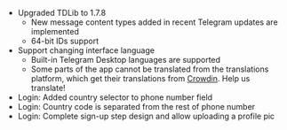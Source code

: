 - Upgraded TDLib to 1.7.8
  - New message content types added in recent Telegram updates are implemented
  - 64-bit IDs support
- Support changing interface language
  - Built-in Telegram Desktop languages are supported
  - Some parts of the app cannot be translated from the translations platform, which get their translations from [Crowdin](https://crowdin.com/project/dibgram). Help us translate!
- Login: Added country selector to phone number field
- Login: Country code is separated from the rest of phone number
- Login: Complete sign-up step design and allow uploading a profile pic
